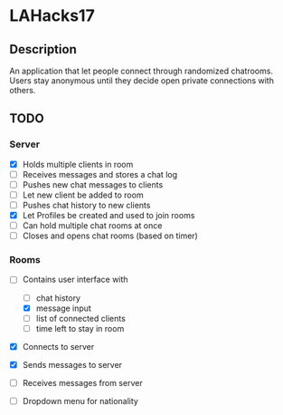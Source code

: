 # LAHacks17

## Description
An application that let people connect through randomized chatrooms. Users stay anonymous until they decide open private connections with others.  

## TODO
### Server
- [x] Holds multiple clients in room
- [ ] Receives messages and stores a chat log
- [ ] Pushes new chat messages to clients
- [ ] Let new client be added to room
- [ ] Pushes chat history to new clients
- [x] Let Profiles be created and used to join rooms
- [ ] Can hold multiple chat rooms at once
- [ ] Closes and opens chat rooms (based on timer)

### Rooms
- [ ] Contains user interface with
	- [ ] chat history
 	- [x] message input
	- [ ] list of connected clients
	- [ ] time left to stay in room
- [x] Connects to server
- [x] Sends messages to server
- [ ] Receives messages from server
- [ ] Dropdown menu for nationality





